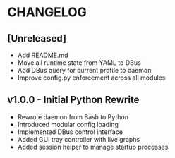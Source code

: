 # CHANGELOG

## [Unreleased]
- Add README.md
- Move all runtime state from YAML to DBus
- Add DBus query for current profile to daemon
- Improve config.py enforcement across all modules

## v1.0.0 - Initial Python Rewrite
- Rewrote daemon from Bash to Python
- Introduced modular config loading
- Implemented DBus control interface
- Added GUI tray controller with live graphs
- Added session helper to manage startup processes
